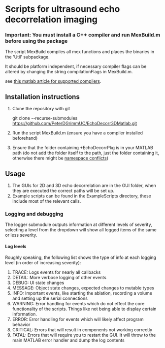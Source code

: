 # Scripts for ultrasound echo decorrelation imaging
### Important: You must install a C++ compiler and run MexBuild.m before using the package
The script MexBuild compiles all mex functions and places the binaries in the 'Util' subpackage.

It should be platform independent, if necessary compiler flags can be altered by changing the string compilationFlags in MexBuild.m.

see [this matlab article for supported compilers](https://www.mathworks.com/support/requirements/supported-compilers.html).

## Installation instructions
1. Clone the repository with git 

      git clone --recurse-submodules https://github.com/PeterDGrimmUC/EchoDecorr3DMatlab.git

2. Run the script MexBuild.m (ensure you have a compiler installed beforehand)
3. Ensure that the folder containing +EchoDecorrPkg is in your MATLAB path (do not add the folder itself to the path, just the folder containing it, otherwise there might be [namespace conflicts](https://www.mathworks.com/help/matlab/matlab_oop/scoping-classes-with-packages.html))

## Usage
1. The GUIs for 2D and 3D echo decorrelation are in the GUI folder, when they are executed the correct paths will be set up.
2. Example scripts can be found in the ExampleScripts directory, these include most of the relevant calls.

### Logging and debugging
The logger submodule outputs information at different levels of severity, selecting a level from the dropdown will show all logged items of the same or less severity. 
#### Log levels
Roughly speaking, the following list shows the type of info at each logging level (in order of increasing severity):

1. TRACE: Logs events for nearly all callbacks
2. DETAIL: More verbose logging of other events
3. DEBUG: UI state changes
4. MESSAGE: Object state changes, expected changes to mutable types
5. INFO: Important events, like starting the ablation, recording a volume and setting up the serial connections
6. WARNING: Error handling for events which do not effect the core functionality of the scripts. Things like not being able to display certain information.
7. ERROR: Error handling for events which will likely affect program behavior
8. CRITICAL: Errors that will result in components not working correctly
9. FATAL: Errors that will require you to restart the GUI. It will throw to the main MATLAB error handler and dump the log contents
